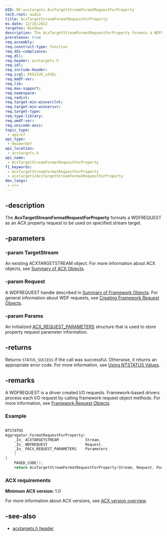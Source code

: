 ```yaml
---
UID: NF:acxtargets.AcxTargetStreamFormatRequestForProperty
tech.root: audio
title: AcxTargetStreamFormatRequestForProperty
ms.date: 12/16/2022
targetos: Windows
description: The AcxTargetStreamFormatRequestForProperty formats a WDFREQUEST as an ACX property request to be used on specified stream target.
prerelease: true
req.assembly: 
req.construct-type: function
req.ddi-compliance: 
req.dll: 
req.header: acxtargets.h
req.idl: 
req.include-header: 
req.irql: PASSIVE_LEVEL
req.kmdf-ver: 
req.lib: 
req.max-support: 
req.namespace: 
req.redist: 
req.target-min-winverclnt: 
req.target-min-winversvr: 
req.target-type: 
req.type-library: 
req.umdf-ver: 
req.unicode-ansi: 
topic_type:
 - apiref
api_type:
 - HeaderDef
api_location:
 - acxtargets.h
api_name:
 - AcxTargetStreamFormatRequestForProperty
f1_keywords:
 - AcxTargetStreamFormatRequestForProperty
 - acxtargets/AcxTargetStreamFormatRequestForProperty
dev_langs:
 - c++
---
```


## -description

The **AcxTargetStreamFormatRequestForProperty** formats a WDFREQUEST as an ACX property request to be used on specified stream target.

## -parameters

### -param TargetStream

An existing ACXTARGETSTREAM object. For more information about ACX objects, see [Summary of ACX Objects](/windows-hardware/drivers/audio/acx-summary-of-objects).

### -param Request

A WDFREQUEST handle described in [Summary of Framework Objects](/windows-hardware/drivers/wdf/summary-of-framework-objects). For general information about WDF requests, see [Creating Framework Request Objects](/windows-hardware/drivers/wdf/creating-framework-request-objects).

### -param Params

An initialized [ACX_REQUEST_PARAMETERS](/windows-hardware/drivers/ddi/acxrequest/ns-acxrequest-acx_request_parameters) structure that is used to store property request parameter information.

## -returns

Returns `STATUS_SUCCESS` if the call was successful. Otherwise, it returns an appropriate error code. For more information, see [Using NTSTATUS Values](/windows-hardware/drivers/kernel/using-ntstatus-values).

## -remarks

A WDFREQUEST is a driver created I/O requests. Framework-based drivers process each I/O request by calling framework request object methods. For more information, see [Framework Request Objects](/windows-hardware/drivers/wdf/framework-request-objects).

### Example

```cpp

NTSTATUS
Aggregator_FormatRequestForProperty(
    _In_ ACXTARGETSTREAM            Stream,
    _In_ WDFREQUEST                 Request,
    _In_ PACX_REQUEST_PARAMETERS    Parameters
    )
{
    PAGED_CODE();
    return AcxTargetStreamFormatRequestForProperty(Stream, Request, Parameters);

```

### ACX requirements

**Minimum ACX version:** 1.0

For more information about ACX versions, see [ACX version overview](/windows-hardware/drivers/audio/acx-version-overview).

## -see-also

- [acxtargets.h header](index.md)
